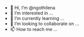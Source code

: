 - 👋 Hi, I’m @ngothilena
- 👀 I’m interested in ...
- 🌱 I’m currently learning ...
- 💞️ I’m looking to collaborate on ...
- 📫 How to reach me ...

<!---
ngothilena/ngothilena is a ✨ special ✨ repository because its `README.md` (this file) appears on your GitHub profile.
You can click the Preview link to take a look at your changes.
--->
